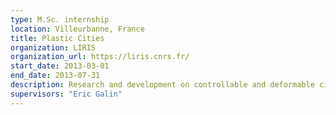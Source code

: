 ```yaml
---
type: M.Sc. internship
location: Villeurbanne, France
title: Plastic Cities
organization: LIRIS
organization_url: https://liris.cnrs.fr/
start_date: 2013-03-01
end_date: 2013-07-31
description: Research and development on controllable and deformable cities generation.
supervisors: "Eric Galin"
---
```

